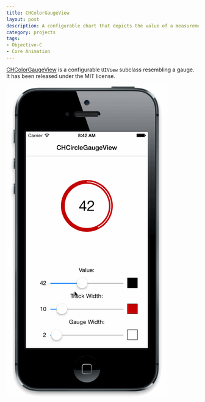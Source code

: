 ```yaml
---
title: CHColorGaugeView
layout: post
description: A configurable chart that depicts the value of a measurement using a subtle animation.
category: projects
tags:
- Objective-C
- Core Animation
---
```


[CHColorGaugeView](https://github.com/chaione/CHCircleGaugeView) is a configurable `UIView` subclass resembling a gauge. It has been released under the MIT license.

<div class="screenshot">
    <img src="/assets/2014-07-31-CHCircleGaugeView.gif" alt="GIF animation showing off CHColorGaugeView">
</div>


